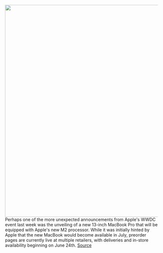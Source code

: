 <img src='https://cdn.vox-cdn.com/thumbor/ty32qLoXw6wSujWoOS4fHm0akcA=/0x0:1960x1306/1200x800/filters:focal(824x497:1136x809)/cdn.vox-cdn.com/uploads/chorus_image/image/70979622/Apple_MacBook_Pro_M2_13_availability_June_2022_hero.0.jpg' width='700px' /><br/>
Perhaps one of the more unexpected announcements from Apple's WWDC event last week was the unveiling of a new 13-inch MacBook Pro that will be equipped with Apple's new M2 processor. While it was initially hinted by Apple that the new MacBook would become available in July, preorder pages are currently live at multiple retailers, with deliveries and in-store availability beginning on June 24th.
<a href='https://www.theverge.com/23167620/apple-m2-macbook-pro-2022-preorder-buy-price-release-date'> Source <a/>